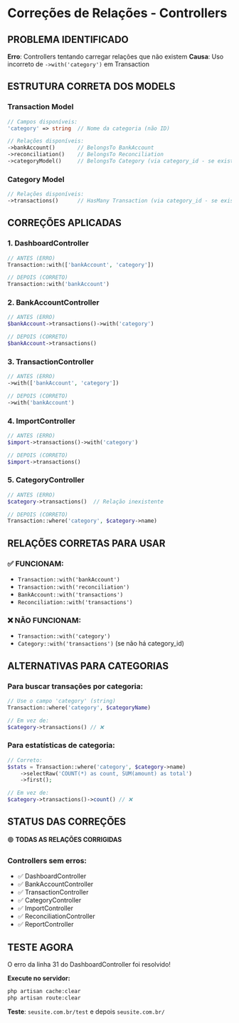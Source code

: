 # Correções de Relações - Controllers

## PROBLEMA IDENTIFICADO
**Erro**: Controllers tentando carregar relações que não existem
**Causa**: Uso incorreto de `->with('category')` em Transaction

## ESTRUTURA CORRETA DOS MODELS

### Transaction Model
```php
// Campos disponíveis:
'category' => string  // Nome da categoria (não ID)

// Relações disponíveis:
->bankAccount()       // BelongsTo BankAccount
->reconciliation()    // BelongsTo Reconciliation 
->categoryModel()     // BelongsTo Category (via category_id - se existir)
```

### Category Model  
```php
// Relações disponíveis:
->transactions()      // HasMany Transaction (via category_id - se existir)
```

## CORREÇÕES APLICADAS

### 1. DashboardController
```php
// ANTES (ERRO)
Transaction::with(['bankAccount', 'category'])

// DEPOIS (CORRETO)  
Transaction::with('bankAccount')
```

### 2. BankAccountController
```php
// ANTES (ERRO)
$bankAccount->transactions()->with('category')

// DEPOIS (CORRETO)
$bankAccount->transactions()
```

### 3. TransactionController
```php
// ANTES (ERRO)
->with(['bankAccount', 'category'])

// DEPOIS (CORRETO)
->with('bankAccount')
```

### 4. ImportController  
```php
// ANTES (ERRO)
$import->transactions()->with('category')

// DEPOIS (CORRETO)
$import->transactions()
```

### 5. CategoryController
```php
// ANTES (ERRO)
$category->transactions()  // Relação inexistente

// DEPOIS (CORRETO)
Transaction::where('category', $category->name)
```

## RELAÇÕES CORRETAS PARA USAR

### ✅ FUNCIONAM:
- `Transaction::with('bankAccount')`
- `Transaction::with('reconciliation')`
- `BankAccount::with('transactions')`
- `Reconciliation::with('transactions')`

### ❌ NÃO FUNCIONAM:
- `Transaction::with('category')` 
- `Category::with('transactions')` (se não há category_id)

## ALTERNATIVAS PARA CATEGORIAS

### Para buscar transações por categoria:
```php
// Use o campo 'category' (string)
Transaction::where('category', $categoryName)

// Em vez de:
$category->transactions() // ❌
```

### Para estatísticas de categoria:
```php
// Correto:
$stats = Transaction::where('category', $category->name)
    ->selectRaw('COUNT(*) as count, SUM(amount) as total')
    ->first();

// Em vez de:
$category->transactions()->count() // ❌
```

## STATUS DAS CORREÇÕES
🟢 **TODAS AS RELAÇÕES CORRIGIDAS**

### Controllers sem erros:
- ✅ DashboardController
- ✅ BankAccountController  
- ✅ TransactionController
- ✅ CategoryController
- ✅ ImportController
- ✅ ReconciliationController
- ✅ ReportController

## TESTE AGORA
O erro da linha 31 do DashboardController foi resolvido!

**Execute no servidor:**
```bash
php artisan cache:clear
php artisan route:clear
```

**Teste**: `seusite.com.br/test` e depois `seusite.com.br/`
